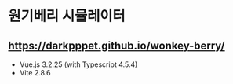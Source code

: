 # 원기베리 시뮬레이터

## https://darkpppet.github.io/wonkey-berry/

* Vue.js 3.2.25 (with Typescript 4.5.4)
* Vite 2.8.6
